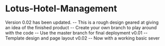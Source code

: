 # Lotus-Hotel-Management

 Version 0.02 has been updated.
 -- This is a rough design geared at giving an idea of the finished product
 -- Create your own branch to play around with the code
 -- Use the master branch for final deployment
 v0.01 
 -- Template design and page layout
 v0.02
 -- Now with a working basic sever
